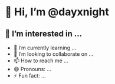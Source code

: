 # 👋 Hi, I’m @dayxnight
## 👀 I’m interested in ...
- 🌱 I’m currently learning ...
- 💞️ I’m looking to collaborate on ...
- 📫 How to reach me ...
- 😄 Pronouns: ...
- ⚡ Fun fact: ...

<!---
dayxnight/dayxnight is a ✨ special ✨ repository because its `README.md` (this file) appears on your GitHub profile.
You can click the Preview link to take a look at your changes.
--->
